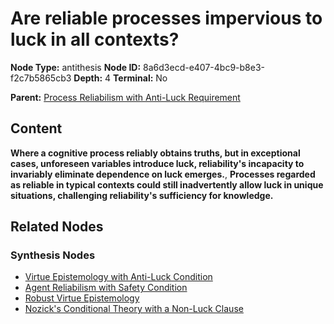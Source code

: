 # Are reliable processes impervious to luck in all contexts?

**Node Type:** antithesis
**Node ID:** 8a6d3ecd-e407-4bc9-b8e3-f2c7b5865cb3
**Depth:** 4
**Terminal:** No

**Parent:** [Process Reliabilism with Anti-Luck Requirement](process-reliabilism-with-anti-luck-requirement-synthesis-f7e5e1a5-f2fe-470d-a917-0e260b5369f6.md)

## Content

**Where a cognitive process reliably obtains truths, but in exceptional cases, unforeseen variables introduce luck, reliability's incapacity to invariably eliminate dependence on luck emerges.**, **Processes regarded as reliable in typical contexts could still inadvertently allow luck in unique situations, challenging reliability's sufficiency for knowledge.**

## Related Nodes

### Synthesis Nodes

- [Virtue Epistemology with Anti-Luck Condition](virtue-epistemology-with-anti-luck-condition-synthesis-84e8891b-60da-47fc-98f7-3268ffbeeb9c.md)
- [Agent Reliabilism with Safety Condition](agent-reliabilism-with-safety-condition-synthesis-15bca9ed-8cf3-41e1-972d-e260a2e7a69b.md)
- [Robust Virtue Epistemology](robust-virtue-epistemology-synthesis-34f0157a-27fc-44b3-ae11-7da4c23191e3.md)
- [Nozick's Conditional Theory with a Non-Luck Clause](nozicks-conditional-theory-with-a-non-luck-clause-synthesis-dc500ad0-a6e5-4271-8fac-b950bac95c34.md)
